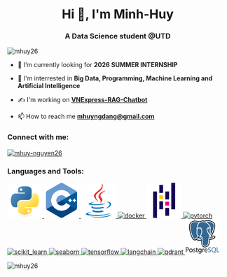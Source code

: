 <h1 align="center">Hi 👋, I'm Minh-Huy</h1>
<h3 align="center">A Data Science student @UTD</h3>

<p align="left"> <img src="https://komarev.com/ghpvc/?username=mhuy26&label=Profile%20views&color=0e75b6&style=flat" alt="mhuy26" /> </p>

- 🔭 I’m currently looking for **2026 SUMMER INTERNSHIP**

- 👀 I'm interrested in **Big Data, Programming, Machine Learning and Artificial Intelligence**

- ✍️ I'm working on [**VNExpress-RAG-Chatbot**](https://github.com/mhuy26/VnExpress-RAG-ChatBot)

- 📫 How to reach me **mhuyngdang@gmail.com**

<h3 align="left">Connect with me:</h3>
<p align="left">
<a href="https://linkedin.com/in/mhuy-nguyen26" target="blank"><img align="center" src="https://raw.githubusercontent.com/rahuldkjain/github-profile-readme-generator/master/src/images/icons/Social/linked-in-alt.svg" alt="mhuy-nguyen26" height="70" width="80" /></a>
</p>

<h3 align="left">Languages and Tools:</h3>
<p align="left">
  <!-- Existing tools -->
  <a href="https://www.python.org" target="_blank" rel="noreferrer">
    <img src="https://raw.githubusercontent.com/devicons/devicon/master/icons/python/python-original.svg" alt="python" width="80" height="80"/>
  </a>
  
  <a href="https://www.w3schools.com/cpp/" target="_blank" rel="noreferrer">
    <img src="https://raw.githubusercontent.com/devicons/devicon/master/icons/cplusplus/cplusplus-original.svg" alt="cplusplus" width="80" height="80"/>
  </a>
  
 <a href="https://www.java.com" target="_blank" rel="noreferrer">
    <img src="https://raw.githubusercontent.com/devicons/devicon/master/icons/java/java-original.svg" alt="java" width="80" height="80"/>
  </a>
  
  <a href="https://www.docker.com/" target="_blank" rel="noreferrer">
    <img src="https://labs.flinters.vn/wp-content/uploads/2021/07/docker-logo.png" alt="docker" width="280" height="280"/>
  </a>
 
  <a href="https://pandas.pydata.org/" target="_blank" rel="noreferrer">
    <img src="https://raw.githubusercontent.com/devicons/devicon/2ae2a900d2f041da66e950e4d48052658d850630/icons/pandas/pandas-original.svg" alt="pandas" width="80" height="80"/>
  </a>
  
  <a href="https://pytorch.org/" target="_blank" rel="noreferrer">
    <img src="https://www.vectorlogo.zone/logos/pytorch/pytorch-icon.svg" alt="pytorch" width="80" height="80"/>
  </a>
  <a href="https://scikit-learn.org/" target="_blank" rel="noreferrer">
    <img src="https://upload.wikimedia.org/wikipedia/commons/0/05/Scikit_learn_logo_small.svg" alt="scikit_learn" width="130" height="130"/>
  </a>
  <a href="https://seaborn.pydata.org/" target="_blank" rel="noreferrer">
    <img src="https://seaborn.pydata.org/_images/logo-mark-lightbg.svg" alt="seaborn" width="80" height="80"/>
  </a>
  <a href="https://www.tensorflow.org" target="_blank" rel="noreferrer">
    <img src="https://www.vectorlogo.zone/logos/tensorflow/tensorflow-icon.svg" alt="tensorflow" width="70" height="70"/>
  </a>

  <!-- LangChain -->
  <a href="https://www.langchain.com/" target="_blank" rel="noreferrer">
    <img src="https://python.langchain.com/img/brand/wordmark-dark.png" alt="langchain" width="330" height="330"/>
  </a>

  <!-- Qdrant -->
  <a href="https://qdrant.tech/" target="_blank" rel="noreferrer">
    <img src="https://qdrant.tech/img/qdrant-logo.svg"alt="qdrant" width="220" height="220"/>
  </a>

  <a href="https://www.postgresql.org" target="_blank" rel="noreferrer">
    <img src="https://raw.githubusercontent.com/devicons/devicon/master/icons/postgresql/postgresql-original-wordmark.svg" alt="postgresql" width="80" height="80"/>
  </a>
</p>


<p><img align="center" src="https://github-readme-stats.vercel.app/api/top-langs?username=mhuy26&show_icons=true&locale=en&layout=compact" alt="mhuy26" /></p>
